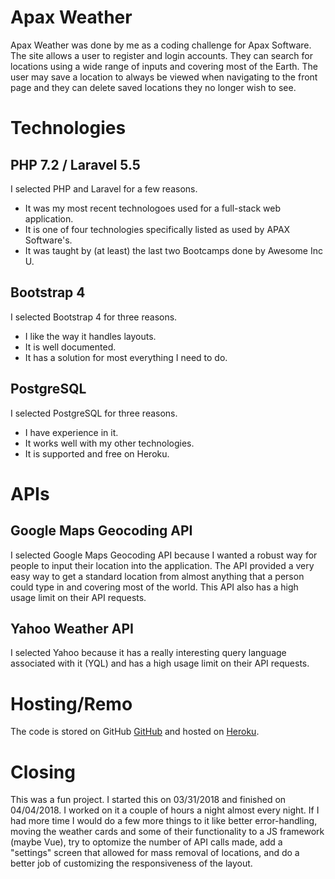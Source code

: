 # Apax Weather
Apax Weather was done by me as a coding challenge for Apax Software. The site allows a user to register and login accounts. They can search for locations using a wide range of inputs and covering most of the Earth. The user may save a location to always be viewed when navigating to the front page and they can delete saved locations they no longer wish to see.

# Technologies
## PHP 7.2 / Laravel 5.5
I selected PHP and Laravel for a few reasons.
* It was my most recent technologoes used for a full-stack web application.
* It is one of four technologies specifically listed as used by APAX Software's.
* It was taught by (at least) the last two Bootcamps done by Awesome Inc U.

## Bootstrap 4
I selected Bootstrap 4 for three reasons.
* I like the way it handles layouts.
* It is well documented.
* It has a solution for most everything I need to do.

## PostgreSQL
I selected PostgreSQL for three reasons.
* I have experience in it.
* It works well with my other technologies.
* It is supported and free on Heroku.

# APIs
## Google Maps Geocoding API
I selected Google Maps Geocoding API because I wanted a robust way for people to input their location into the application. The API provided a very easy way to get a standard location from almost anything that a person could type in and covering most of the world. This API also has a high usage limit on their API requests.

## Yahoo Weather API
I selected Yahoo because it has a really interesting query language associated with it (YQL) and has a high usage limit on their API requests.

# Hosting/Remo
The code is stored on GitHub [GitHub](https://github.com/heath-w/apax_weather) and hosted on [Heroku](https://apax-weather.heroku.com/).

# Closing
This was a fun project. I started this on 03/31/2018 and finished on 04/04/2018. I worked on it a couple of hours a night almost every night. If I had more time I would do a few more things to it like better error-handling, moving the weather cards and some of their functionality to a JS framework (maybe Vue), try to optomize the number of API calls made, add a "settings" screen that allowed for mass removal of locations, and do a better job of customizing the responsiveness of the layout.






